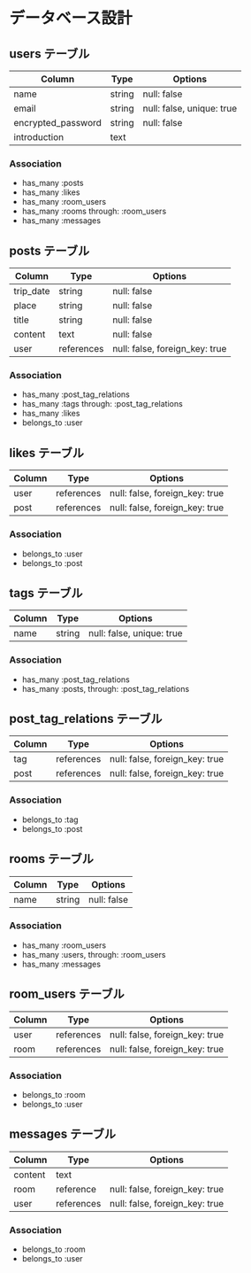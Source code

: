 # データベース設計

## users テーブル

| Column             | Type   | Options                   |
| ------------------ | ------ | ------------------------- |
| name               | string | null: false               |
| email              | string | null: false, unique: true |
| encrypted_password | string | null: false               |
| introduction       | text   |                           |

### Association

- has_many :posts
- has_many :likes
- has_many :room_users
- has_many :rooms through: :room_users
- has_many :messages


## posts テーブル

| Column              | Type       | Options                       |
| ------------------- | ---------- | ----------------------------- |
| trip_date           | string     | null: false                   |
| place               | string     | null: false                   |
| title               | string     | null: false                   |
| content             | text       | null: false                   |
| user                | references | null: false, foreign_key: true|


### Association

- has_many :post_tag_relations
- has_many :tags through: :post_tag_relations
- has_many :likes
- belongs_to :user


## likes テーブル

| Column | Type       | Options                        |
| ------ | ---------- | ------------------------------ |
| user   | references | null: false, foreign_key: true |
| post   | references | null: false, foreign_key: true |

### Association

- belongs_to :user
- belongs_to :post


## tags テーブル

| Column          | Type       | Options                        |
| --------------- | ---------- | ------------------------------ |
| name            | string     | null: false, unique: true      |

### Association

- has_many :post_tag_relations
- has_many :posts, through: :post_tag_relations



## post_tag_relations テーブル

| Column | Type       | Options                        |
| ------ | ---------- | ------------------------------ |
| tag    | references | null: false, foreign_key: true |
| post   | references | null: false, foreign_key: true |

### Association

- belongs_to :tag
- belongs_to :post


## rooms テーブル

| Column          | Type       | Options                        |
| --------------- | ---------- | ------------------------------ |
| name            | string     | null: false                    |

### Association

- has_many :room_users
- has_many :users, through: :room_users
- has_many :messages


## room_users テーブル

| Column | Type       | Options                        |
| ------ | ---------- | ------------------------------ |
| user   | references | null: false, foreign_key: true |
| room   | references | null: false, foreign_key: true |

### Association

- belongs_to :room
- belongs_to :user


## messages テーブル

| Column         | Type       | Options                       |
| -------------- | ---------- | ----------------------------- |
| content        | text       |                               |
| room           | reference  | null: false, foreign_key: true|
| user           | references | null: false, foreign_key: true|

### Association

- belongs_to :room
- belongs_to :user

